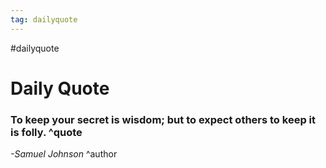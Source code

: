 ```yaml
---
tag: dailyquote
---
```


#dailyquote

# Daily Quote

### To keep your secret is wisdom; but to expect others to keep it is folly. ^quote
*-Samuel Johnson* ^author
